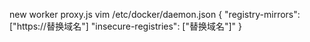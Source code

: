 new worker
proxy.js
vim /etc/docker/daemon.json
{
    "registry-mirrors": ["https://替换域名"]
   "insecure-registries": ["替换域名"]"
}